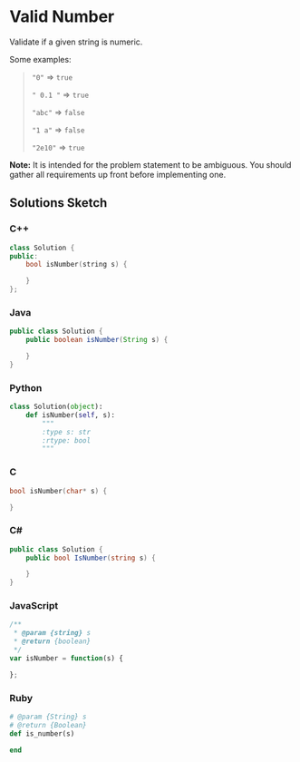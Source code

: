 # Valid Number

Validate if a given string is numeric.

Some examples:

> `"0"` => `true`
> 
> `" 0.1 "` => `true`
> 
> `"abc"` => `false`
> 
> `"1 a"` => `false`
> 
> `"2e10"` => `true`

**Note:** It is intended for the problem statement to be ambiguous. You should gather all requirements up front before implementing one.

## Solutions Sketch

### C++
```C++
class Solution {
public:
    bool isNumber(string s) {

    }
};
```

### Java
```Java
public class Solution {
    public boolean isNumber(String s) {

    }
}
```

### Python
```Python
class Solution(object):
    def isNumber(self, s):
        """
        :type s: str
        :rtype: bool
        """
```

### C
```C
bool isNumber(char* s) {

}
```

### C# 
```C#
public class Solution {
    public bool IsNumber(string s) {

    }
}
```

### JavaScript
```JavaScript
/**
 * @param {string} s
 * @return {boolean}
 */
var isNumber = function(s) {

};
```

### Ruby
```Ruby
# @param {String} s
# @return {Boolean}
def is_number(s)

end
```
